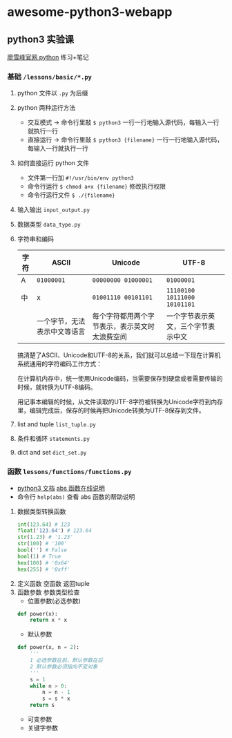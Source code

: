 # awesome-python3-webapp

## python3 实验课

[廖雪峰官网 python](http://www.liaoxuefeng.com/wiki/0014316089557264a6b348958f449949df42a6d3a2e542c000) 练习+笔记

### 基础 `/lessons/basic/*.py`

1. python 文件以 `.py` 为后缀
2. python 两种运行方法
    - 交互模式 -> 命令行里敲 `$ python3` 一行一行地输入源代码，每输入一行就执行一行
    - 直接运行 -> 命令行里敲 `$ python3 {filename}` 一行一行地输入源代码，每输入一行就执行一行
3. 如何直接运行 python 文件
    - 文件第一行加 `#!/usr/bin/env python3`
    - 命令行运行 `$ chmod a+x {filename}` 修改执行权限
    - 命令行运行文件 `$ ./{filename}`
4. 输入输出 `input_output.py`
5. 数据类型 `data_type.py`
6. 字符串和编码

    |字符|ASCII|Unicode|UTF-8|
    |---|---|---|---|
    |A|`01000001`|`00000000 01000001`|`01000001`|
    |中|x|`01001110 00101101`|`11100100 10111000 10101101`|
    ||一个字节，无法表示中文等语言|每个字符都用两个字节表示，表示英文时太浪费空间|一个字节表示英文，三个字节表示中文|

    搞清楚了ASCII、Unicode和UTF-8的关系，我们就可以总结一下现在计算机系统通用的字符编码工作方式：

    在计算机内存中，统一使用Unicode编码，当需要保存到硬盘或者需要传输的时候，就转换为UTF-8编码。

    用记事本编辑的时候，从文件读取的UTF-8字符被转换为Unicode字符到内存里，编辑完成后，保存的时候再把Unicode转换为UTF-8保存到文件。

7. list and tuple `list_tuple.py`
8. 条件和循环 `statements.py`
9. dict and set `dict_set.py`

### 函数 `lessons/functions/functions.py`

+ [python3 文档](https://docs.python.org/3/index.html) [abs 函数在线说明](https://docs.python.org/3/library/functions.html#abs)
+ 命令行 `help(abs)` 查看 abs 函数的帮助说明

1. 数据类型转换函数
    ```py
    int(123.64) # 123
    float('123.64') # 123.64
    str(1.23) # '1.23'
    str(100) # '100'
    bool('') # False
    bool(1) # True
    hex(100) # '0x64'
    hex(255) # '0xff'
    ```
2. 定义函数 空函数 返回tuple 
3. 函数参数 参数类型检查
    - 位置参数(必选参数)
    ```python
    def power(x):
        return x * x
    ```
    - 默认参数
    ```python
    def power(x, n = 2):
        '''
        1 必选参数在前，默认参数在后
        2 默认参数必须指向不变对象
        '''
        s = 1
        while n > 0:
            n = n - 1
            s = s * x
        return s
    ```
    - 可变参数
    - 关键字参数
